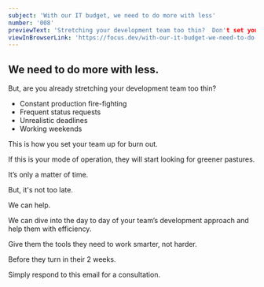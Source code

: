 ```yaml
---
subject: 'With our IT budget, we need to do more with less'
number: '008'
previewText: 'Stretching your development team too thin?  Don't set your team up for burn out.'
viewInBrowserLink: 'https://focus.dev/with-our-it-budget-we-need-to-do-more-with-less/'
---
```


## We need to do more with less.

But, are you already stretching your development team too thin?

- Constant production fire-fighting
- Frequent status requests
- Unrealistic deadlines
- Working weekends

This is how you set your team up for burn out.

If this is your mode of operation, they will start looking for greener pastures.

It’s only a matter of time.

But, it's not too late.

We can help.

We can dive into the day to day of your team’s development approach and help them with efficiency.

Give them the tools they need to work smarter, not harder.

Before they turn in their 2 weeks.

Simply respond to this email for a consultation.